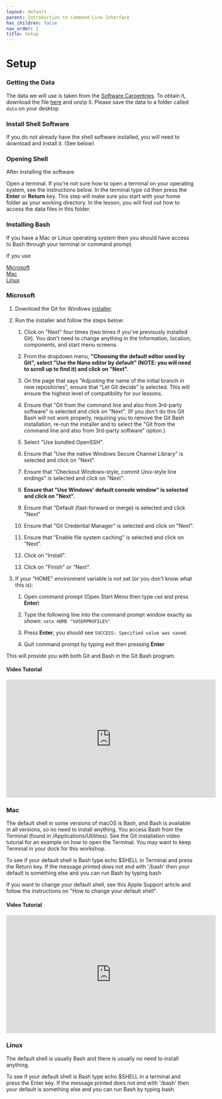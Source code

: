 ```yaml
---
layout: default
parent: Introduction to Command Line Interface
has_children: false
nav_order: 2
title: Setup
---
```


# Setup

### Getting the Data
The data we will use is taken from the [Software Carpentries](https://software-carpentry.org). To obtain it, download the file [here](https://swcarpentry.github.io/shell-novice/data/shell-lesson-data.zip) and unzip it. Please save the data to a folder called `data` on your desktop

### Install Shell Software
If you do not already have the shell software installed, you will need to download and install it. (See below)

### Opening Shell
After installing the software

Open a terminal. If you’re not sure how to open a terminal on your operating system, see the instructions below. In the terminal type cd then press the **Enter** or **Return** key. This step will make sure you start with your home folder as your working directory. In the lesson, you will find out how to access the data files in this folder.

### Installing Bash
If you have a Mac or Linux operating system then you should have access to Bash through your terminal or command prompt.

If you use

[Microsoft](setup.html#Microsoft)           
[Mac](setup.html#Mac)           
[Linux](setup.html#Linux)           

### Microsoft
1. Download the Git for Windows [installer](https://gitforwindows.org/).
2. Run the installer and follow the steps below:
    1. Click on "Next" four times (two times if you've previously installed Git). You don't need to change anything in the Information, location, components, and start menu screens.

    2. From the dropdown menu, **"Choosing the default editor used by Git", select "Use the Nano editor by default" (NOTE: you will need to scroll up to find it) and click on "Next".**

    3. On the page that says "Adjusting the name of the initial branch in new repositories", ensure that "Let Git decide" is selected. This will ensure the highest level of compatibility for our lessons.

    4. Ensure that "Git from the command line and also from 3rd-party software" is selected and click on "Next". (If you don't do this Git Bash will not work properly, requiring you to remove the Git Bash installation, re-run the installer and to select the "Git from the command line and also from 3rd-party software" option.)

    5. Select "Use bundled OpenSSH".

    6. Ensure that "Use the native Windows Secure Channel Library" is selected and click on "Next".

    7. Ensure that "Checkout Windows-style, commit Unix-style line endings" is selected and click on "Next".

    8. **Ensure that "Use Windows' default console window" is selected and click on "Next".**

    9. Ensure that "Default (fast-forward or merge) is selected and click "Next"

    10. Ensure that "Git Credential Manager" is selected and click on "Next".

    11. Ensure that "Enable file system caching" is selected and click on "Next".

    12. Click on "Install".

    13. Click on "Finish" or "Next".

3. If your "HOME" environment variable is not set (or you don't know what this is):
    1. Open command prompt (Open Start Menu then type `cmd` and press **Enter**)

    2. Type the following line into the command prompt window exactly as shown:
`setx HOME "%USERPROFILE%"`

    3. Press **Enter**, you should see `SUCCESS: Specified value was saved`.

    4. Quit command prompt by typing exit then pressing **Enter**

This will provide you with both Git and Bash in the Git Bash program.

#### Video Tutorial

<iframe width="560" height="315" src="https://www.youtube.com/embed/339AEqk9c-8" title="YouTube video player" frameborder="0" allow="accelerometer; autoplay; clipboard-write; encrypted-media; gyroscope; picture-in-picture" allowfullscreen></iframe>  

### Mac
The default shell in some versions of macOS is Bash, and Bash is available in all versions, so no need to install anything. You access Bash from the Terminal (found in /Applications/Utilities). See the Git installation video tutorial for an example on how to open the Terminal. You may want to keep Terminal in your dock for this workshop.

To see if your default shell is Bash type echo $SHELL in Terminal and press the Return key. If the message printed does not end with '/bash' then your default is something else and you can run Bash by typing bash

If you want to change your default shell, see this Apple Support article and follow the instructions on "How to change your default shell".

#### Video Tutorial
<iframe width="560" height="315" src="https://www.youtube.com/embed/9LQhwETCdwY" title="YouTube video player" frameborder="0" allow="accelerometer; autoplay; clipboard-write; encrypted-media; gyroscope; picture-in-picture" allowfullscreen></iframe>  

### Linux
The default shell is usually Bash and there is usually no need to install anything.

To see if your default shell is Bash type echo $SHELL in a terminal and press the Enter key. If the message printed does not end with '/bash' then your default is something else and you can run Bash by typing bash.

